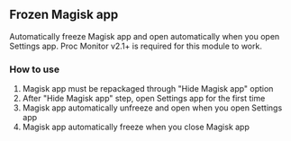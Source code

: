 ## Frozen Magisk app

Automatically freeze Magisk app and open automatically when you open Settings app. Proc Monitor v2.1+ is required for this module to work.

### How to use
1. Magisk app must be repackaged through "Hide Magisk app" option
2. After "Hide Magisk app" step, open Settings app for the first time
3. Magisk app automatically unfreeze and open when you open Settings app
4. Magisk app automatically freeze when you close Magisk app
